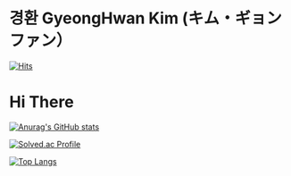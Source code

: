# 경환 GyeongHwan Kim (キム・ギョンファン）
[![Hits](https://hits.seeyoufarm.com/api/count/incr/badge.svg?url=https%3A%2F%2Fgithub.com%2Fchajuhui123&count_bg=%23FFD5D5&title_bg=%23FF7575&icon=&icon_color=%23E7E7E7&title=VISIT&edge_flat=false)](https://hits.seeyoufarm.com)
<br>

<h1>Hi There</h1>

[![Anurag's GitHub stats](https://github-readme-stats.vercel.app/api?username=KimGH-kor)](https://github.com/anuraghazra/github-readme-stats)

[![Solved.ac Profile](http://mazassumnida.wtf/api/v2/generate_badge?boj=socoolq)](https://solved.ac/socoolq/)

[![Top Langs](https://github-readme-stats.vercel.app/api/top-langs/?username=KimGH-kor&layout=compact)](https://github.com/anuraghazra/github-readme-stats)




